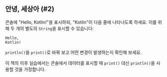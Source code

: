 ## 안녕, 세상아 (#2)

콘솔에 "Hello, Kotlin!"을 표시하되, "Kotlin"이 다음 줄에 나타나도록 하세요. 이를 위해 두 개의 별도의 `String`을 표시할 수 있습니다:

```text
Hello,
Kotlin!
```

`println()`을 `print()`로 바꿔 보고 어떤 변경이 발생하는지 확인해 보세요.

이 책의 이후 실습에서는 콘솔에서 데이터를 표시할 때 `print()` 대신 `println()`을 사용할 것을 가정합니다.